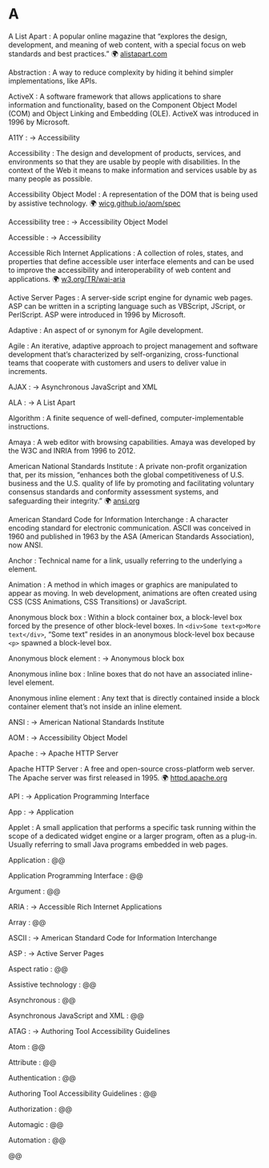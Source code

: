 # A

A List Apart
: A popular online magazine that “explores the design, development, and meaning of web content, with a special focus on web standards and best practices.” 🌍 [alistapart.com](https://alistapart.com/)

Abstraction
: A way to reduce complexity by hiding it behind simpler implementations, like APIs.

ActiveX
: A software framework that allows applications to share information and functionality, based on the Component Object Model (COM) and Object Linking and Embedding (OLE). ActiveX was introduced in 1996 by Microsoft.

A11Y
: → Accessibility

Accessibility
: The design and development of products, services, and environments so that they are usable by people with disabilities. In the context of the Web it means to make information and services usable by as many people as possible.

Accessibility Object Model
: A representation of the DOM that is being used by assistive technology. 🌍 [wicg.github.io/aom/spec](https://wicg.github.io/aom/spec/)

Accessibility tree
: → Accessibility Object Model

Accessible
: → Accessibility

Accessible Rich Internet Applications
: A collection of roles, states, and properties that define accessible user interface elements and can be used to improve the accessibility and interoperability of web content and applications. 🌍 [w3.org/TR/wai-aria](https://www.w3.org/TR/wai-aria/)

Active Server Pages
: A server-side script engine for dynamic web pages. ASP can be written in a scripting language such as VBScript, JScript, or PerlScript. ASP were introduced in 1996 by Microsoft.

Adaptive
: An aspect of or synonym for Agile development.

Agile
: An iterative, adaptive approach to project management and software development that’s characterized by self-organizing, cross-functional teams that cooperate with customers and users to deliver value in increments.

AJAX
: → Asynchronous JavaScript and XML

ALA
: → A List Apart

Algorithm
: A finite sequence of well-defined, computer-implementable instructions.

Amaya
: A web editor with browsing capabilities. Amaya was developed by the W3C and INRIA from 1996 to 2012.

American National Standards Institute
: A private non-profit organization that, per its mission, “enhances both the global competitiveness of U.S. business and the U.S. quality of life by promoting and facilitating voluntary consensus standards and conformity assessment systems, and safeguarding their integrity.” 🌍 [ansi.org](https://www.ansi.org/)

American Standard Code for Information Interchange
: A character encoding standard for electronic communication. ASCII was conceived in 1960 and published in 1963 by the ASA (American Standards Association), now ANSI.

Anchor
: Technical name for a link, usually referring to the underlying `a` element.

Animation
: A method in which images or graphics are manipulated to appear as moving. In web development, animations are often created using CSS (CSS Animations, CSS Transitions) or JavaScript.

Anonymous block box
: Within a block container box, a block-level box forced by the presence of other block-level boxes. In `<div>Some text<p>More text</div>`, “Some text” resides in an anonymous block-level box because `<p>` spawned a block-level box.

Anonymous block element
: → Anonymous block box

Anonymous inline box
: Inline boxes that do not have an associated inline-level element.

Anonymous inline element
: Any text that is directly contained inside a block container element that’s not inside an inline element.

ANSI
: → American National Standards Institute

AOM
: → Accessibility Object Model

Apache
: → Apache HTTP Server

Apache HTTP Server
: A free and open-source cross-platform web server. The Apache server was first released in 1995. 🌍 [httpd.apache.org](https://httpd.apache.org/)

API
: → Application Programming Interface

App
: → Application

Applet
: A small application that performs a specific task running within the scope of a dedicated widget engine or a larger program, often as a plug-in. Usually referring to small Java programs embedded in web pages.

Application
: @@

Application Programming Interface
: @@

Argument
: @@

ARIA
: → Accessible Rich Internet Applications

Array
: @@

ASCII
: → American Standard Code for Information Interchange

ASP
: → Active Server Pages

Aspect ratio
: @@

Assistive technology
: @@

Asynchronous
: @@

Asynchronous JavaScript and XML
: @@

ATAG
: → Authoring Tool Accessibility Guidelines

Atom
: @@

Attribute
: @@

Authentication
: @@

Authoring Tool Accessibility Guidelines
: @@

Authorization
: @@

Automagic
: @@

Automation
: @@

@@